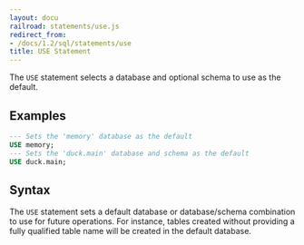 ```yaml
---
layout: docu
railroad: statements/use.js
redirect_from:
- /docs/1.2/sql/statements/use
title: USE Statement
---
```


The `USE` statement selects a database and optional schema to use as the default.

## Examples

```sql
--- Sets the 'memory' database as the default
USE memory;
--- Sets the 'duck.main' database and schema as the default
USE duck.main;
```

## Syntax

<div id="rrdiagram1"></div>

The `USE` statement sets a default database or database/schema combination to use for
future operations. For instance, tables created without providing a fully qualified
table name will be created in the default database.
